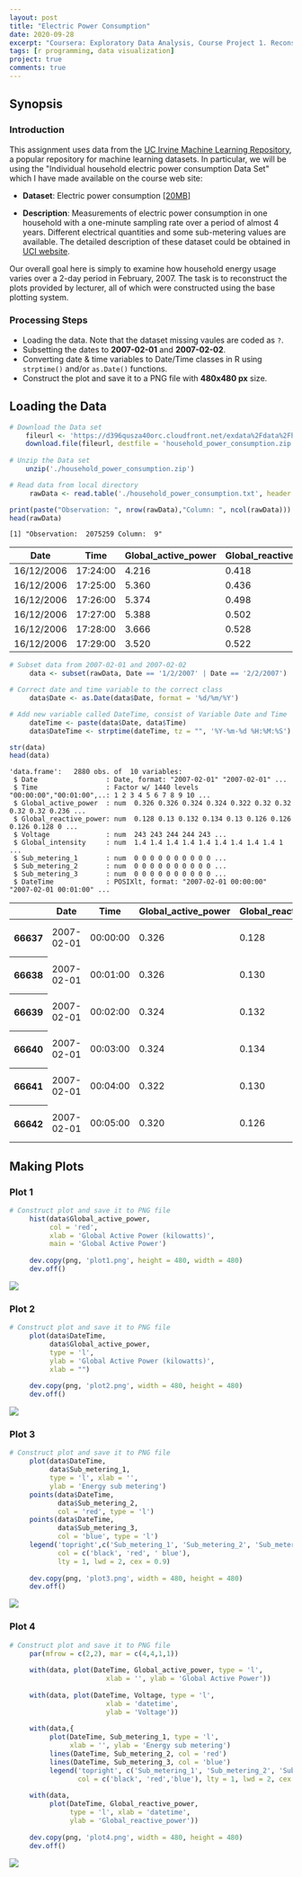 ```yaml
---
layout: post
title: "Electric Power Consumption"
date: 2020-09-28
excerpt: "Coursera: Exploratory Data Analysis, Course Project 1. Reconstruct the plots based on Lecture's examples in Electric Power Consumption data set."
tags: [r programming, data visualization]
project: true
comments: true
---
```


## Synopsis

### Introduction

This assignment uses data from the [UC Irvine Machine Learning Repository](http://archive.ics.uci.edu/ml/), a popular repository for machine learning datasets. In particular, we will be using the "Individual household electric power consumption Data Set" which I have made available on the course web site:

- **Dataset**: Electric power consumption [[20MB]](https://d396qusza40orc.cloudfront.net/exdata%2Fdata%2Fhousehold_power_consumption.zip)

- **Description**: Measurements of electric power consumption in one household with a one-minute sampling rate over a period of almost 4 years. Different electrical quantities and some sub-metering values are available. The detailed description of these dataset could be obtained in [UCI website](https://archive.ics.uci.edu/ml/datasets/Individual+household+electric+power+consumption).

Our overall goal here is simply to examine how household energy usage varies over a 2-day period in February, 2007. The task is to reconstruct the plots provided by lecturer, all of which were constructed using the base plotting system.

### Processing Steps

- Loading the data. Note that the dataset missing vaules are coded as `?`.
- Subsetting the dates to **2007-02-01** and **2007-02-02**.
- Converting date & time variables to Date/Time classes in R using `strptime()` and/or `as.Date()` functions.
- Construct the plot and save it to a PNG file with **480x480 px** size.

## Loading the Data


```R
# Download the Data set
    fileurl <- 'https://d396qusza40orc.cloudfront.net/exdata%2Fdata%2Fhousehold_power_consumption.zip'
    download.file(fileurl, destfile = 'household_power_consumption.zip')
      
# Unzip the Data set
    unzip('./household_power_consumption.zip')
```


```R
# Read data from local directory
     rawData <- read.table('./household_power_consumption.txt', header = T,sep = ';', na.strings = '?')
```


```R
print(paste("Observation: ", nrow(rawData),"Column: ", ncol(rawData)))
head(rawData)
```

    [1] "Observation:  2075259 Column:  9"
    


<table>
<thead><tr><th scope=col>Date</th><th scope=col>Time</th><th scope=col>Global_active_power</th><th scope=col>Global_reactive_power</th><th scope=col>Voltage</th><th scope=col>Global_intensity</th><th scope=col>Sub_metering_1</th><th scope=col>Sub_metering_2</th><th scope=col>Sub_metering_3</th></tr></thead>
<tbody>
	<tr><td>16/12/2006</td><td>17:24:00  </td><td>4.216     </td><td>0.418     </td><td>234.84    </td><td>18.4      </td><td>0         </td><td>1         </td><td>17        </td></tr>
	<tr><td>16/12/2006</td><td>17:25:00  </td><td>5.360     </td><td>0.436     </td><td>233.63    </td><td>23.0      </td><td>0         </td><td>1         </td><td>16        </td></tr>
	<tr><td>16/12/2006</td><td>17:26:00  </td><td>5.374     </td><td>0.498     </td><td>233.29    </td><td>23.0      </td><td>0         </td><td>2         </td><td>17        </td></tr>
	<tr><td>16/12/2006</td><td>17:27:00  </td><td>5.388     </td><td>0.502     </td><td>233.74    </td><td>23.0      </td><td>0         </td><td>1         </td><td>17        </td></tr>
	<tr><td>16/12/2006</td><td>17:28:00  </td><td>3.666     </td><td>0.528     </td><td>235.68    </td><td>15.8      </td><td>0         </td><td>1         </td><td>17        </td></tr>
	<tr><td>16/12/2006</td><td>17:29:00  </td><td>3.520     </td><td>0.522     </td><td>235.02    </td><td>15.0      </td><td>0         </td><td>2         </td><td>17        </td></tr>
</tbody>
</table>




```R
# Subset data from 2007-02-01 and 2007-02-02
     data <- subset(rawData, Date == '1/2/2007' | Date == '2/2/2007')

# Correct date and time variable to the correct class
     data$Date <- as.Date(data$Date, format = '%d/%m/%Y')

# Add new variable called DateTime, consist of Variable Date and Time
     dateTime <- paste(data$Date, data$Time)
     data$DateTime <- strptime(dateTime, tz = "", '%Y-%m-%d %H:%M:%S')
```


```R
str(data)
head(data)
```

    'data.frame':	2880 obs. of  10 variables:
     $ Date                 : Date, format: "2007-02-01" "2007-02-01" ...
     $ Time                 : Factor w/ 1440 levels "00:00:00","00:01:00",..: 1 2 3 4 5 6 7 8 9 10 ...
     $ Global_active_power  : num  0.326 0.326 0.324 0.324 0.322 0.32 0.32 0.32 0.32 0.236 ...
     $ Global_reactive_power: num  0.128 0.13 0.132 0.134 0.13 0.126 0.126 0.126 0.128 0 ...
     $ Voltage              : num  243 243 244 244 243 ...
     $ Global_intensity     : num  1.4 1.4 1.4 1.4 1.4 1.4 1.4 1.4 1.4 1 ...
     $ Sub_metering_1       : num  0 0 0 0 0 0 0 0 0 0 ...
     $ Sub_metering_2       : num  0 0 0 0 0 0 0 0 0 0 ...
     $ Sub_metering_3       : num  0 0 0 0 0 0 0 0 0 0 ...
     $ DateTime             : POSIXlt, format: "2007-02-01 00:00:00" "2007-02-01 00:01:00" ...
    


<table>
<thead><tr><th></th><th scope=col>Date</th><th scope=col>Time</th><th scope=col>Global_active_power</th><th scope=col>Global_reactive_power</th><th scope=col>Voltage</th><th scope=col>Global_intensity</th><th scope=col>Sub_metering_1</th><th scope=col>Sub_metering_2</th><th scope=col>Sub_metering_3</th><th scope=col>DateTime</th></tr></thead>
<tbody>
	<tr><th scope=row>66637</th><td>2007-02-01         </td><td>00:00:00           </td><td>0.326              </td><td>0.128              </td><td>243.15             </td><td>1.4                </td><td>0                  </td><td>0                  </td><td>0                  </td><td>2007-02-01 00:00:00</td></tr>
	<tr><th scope=row>66638</th><td>2007-02-01         </td><td>00:01:00           </td><td>0.326              </td><td>0.130              </td><td>243.32             </td><td>1.4                </td><td>0                  </td><td>0                  </td><td>0                  </td><td>2007-02-01 00:01:00</td></tr>
	<tr><th scope=row>66639</th><td>2007-02-01         </td><td>00:02:00           </td><td>0.324              </td><td>0.132              </td><td>243.51             </td><td>1.4                </td><td>0                  </td><td>0                  </td><td>0                  </td><td>2007-02-01 00:02:00</td></tr>
	<tr><th scope=row>66640</th><td>2007-02-01         </td><td>00:03:00           </td><td>0.324              </td><td>0.134              </td><td>243.90             </td><td>1.4                </td><td>0                  </td><td>0                  </td><td>0                  </td><td>2007-02-01 00:03:00</td></tr>
	<tr><th scope=row>66641</th><td>2007-02-01         </td><td>00:04:00           </td><td>0.322              </td><td>0.130              </td><td>243.16             </td><td>1.4                </td><td>0                  </td><td>0                  </td><td>0                  </td><td>2007-02-01 00:04:00</td></tr>
	<tr><th scope=row>66642</th><td>2007-02-01         </td><td>00:05:00           </td><td>0.320              </td><td>0.126              </td><td>242.29             </td><td>1.4                </td><td>0                  </td><td>0                  </td><td>0                  </td><td>2007-02-01 00:05:00</td></tr>
</tbody>
</table>



## Making Plots

### Plot 1


```R
# Construct plot and save it to PNG file
     hist(data$Global_active_power,
          col = 'red',
          xlab = 'Global Active Power (kilowatts)',
          main = 'Global Active Power')
     
     dev.copy(png, 'plot1.png', height = 480, width = 480)
     dev.off()
```

[![]({{site.url}}/assets/img/project/eda-1/output_14_2.png)]({{site.url}}/assets/img/project/eda-1/output_14_2.png)  


### Plot 2


```R
# Construct plot and save it to PNG file
     plot(data$DateTime,
          data$Global_active_power,
          type = 'l',
          ylab = 'Global Active Power (kilowatts)', 
          xlab = "")
     
     dev.copy(png, 'plot2.png', width = 480, height = 480)
     dev.off()
```

[![]({{site.url}}/assets/img/project/eda-1/output_16_2.png)]({{site.url}}/assets/img/project/eda-1/output_16_2.png)


### Plot 3


```R
# Construct plot and save it to PNG file
     plot(data$DateTime, 
          data$Sub_metering_1,
          type = 'l', xlab = '',
          ylab = 'Energy sub metering')
     points(data$DateTime, 
            data$Sub_metering_2, 
            col = 'red', type = 'l')
     points(data$DateTime,
            data$Sub_metering_3,
            col = 'blue', type = 'l')
     legend('topright',c('Sub_metering_1', 'Sub_metering_2', 'Sub_metering_3'),
            col = c('black', 'red', ' blue'),
            lty = 1, lwd = 2, cex = 0.9)
     
     dev.copy(png, 'plot3.png', width = 480, height = 480)
     dev.off()
```

[![]({{site.url}}/assets/img/project/eda-1/output_18_2.png)]({{site.url}}/assets/img/project/eda-1/output_18_2.png) 


### Plot 4


```R
# Construct plot and save it to PNG file
     par(mfrow = c(2,2), mar = c(4,4,1,1))
     
     with(data, plot(DateTime, Global_active_power, type = 'l',
                        xlab = '', ylab = 'Global Active Power'))
     
     with(data, plot(DateTime, Voltage, type = 'l',
                        xlab = 'datetime',
                        ylab = 'Voltage'))
     
     with(data,{
          plot(DateTime, Sub_metering_1, type = 'l',
               xlab = '', ylab = 'Energy sub metering')
          lines(DateTime, Sub_metering_2, col = 'red')
          lines(DateTime, Sub_metering_3, col = 'blue')
          legend('topright', c('Sub_metering_1', 'Sub_metering_2', 'Sub_metering_3'),
                 col = c('black', 'red','blue'), lty = 1, lwd = 2, cex = 0.9)})
     
     with(data,
          plot(DateTime, Global_reactive_power,
               type = 'l', xlab = 'datetime',
               ylab = 'Global_reactive_power'))
     
     dev.copy(png, 'plot4.png', width = 480, height = 480)
     dev.off()
```

[![]({{site.url}}/assets/img/project/eda-1/output_20_2.png)]({{site.url}}/assets/img/project/eda-1/output_20_2.png)  

